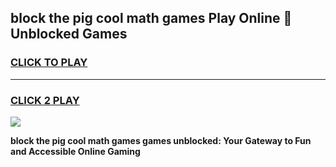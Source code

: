 
## block the pig cool math games Play Online 👋 Unblocked Games
<h3>
<a href="https://news.freeplayer.one?title=block_the_pig_cool_math_games&ref=17CMG">CLICK TO PLAY</a></h3>
<hr>

<h3>
<a href="https://news.freeplayer.one?title=block_the_pig_cool_math_games&ref=17CMG">CLICK 2 PLAY</a>
  
</h3>

<a href="https://news.freeplayer.one?title=block_the_pig_cool_math_games&ref=17CMG/"><img src="https://clearcache.store/games.png"></a>


**block the pig cool math games games unblocked: Your Gateway to Fun and Accessible Online Gaming**
